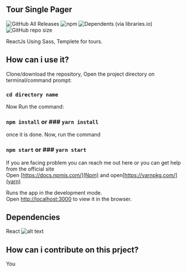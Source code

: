 ## Tour Single Pager

![GitHub All Releases](https://img.shields.io/github/downloads/khakanH/TourSinglePager/total?color=%232ecc71&label=Release&logo=GitHub&style=flat-square) ![npm](https://img.shields.io/npm/v/npm?color=%23CB3837&logo=NPM&logoColor=%23fff&style=flat-square) ![Dependents (via libraries.io)](https://img.shields.io/librariesio/dependents/npm/my-app?color=%23CB3837&label=NPM%20dependency&logo=NPM&style=flat-square) ![GitHub repo size](https://img.shields.io/github/repo-size/khakanH/TourSinglePager?color=%23f1c40f&label=Size&style=flat-square)


 ReactJs Using Sass, Templete for tours.
 
## How can i use it?

Clone/download the repository, Open the project directory on terminal/command prompt:<br />

### `cd directory name`

Now Run the command:<br />

### `npm install` or ### `yarn install`

once it is done. Now, run the command <br />

### `npm start` or ### `yarn start`

If you are facing problem you can reach me out here or you can get help from the official site <br />
Open [https://docs.npmjs.com/](Npm) and open[https://yarnpkg.com/](yarn)

Runs the app in the development mode.<br />
Open [http://localhost:3000](http://localhost:3000) to view it in the browser.

## Dependencies

React
![alt text](https://github.com/khakanH/TourSinglePager/blob/master/image.jpg?raw=true)

  
 ## How can i contribute on this prject?
 
 You
